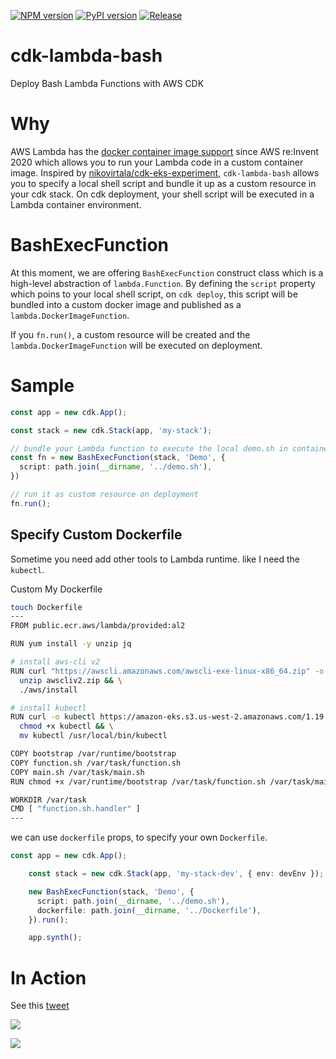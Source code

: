 [![NPM version](https://badge.fury.io/js/cdk-lambda-bash.svg)](https://badge.fury.io/js/cdk-lambda-bash)
[![PyPI version](https://badge.fury.io/py/cdk-lambda-bash.svg)](https://badge.fury.io/py/cdk-lambda-bash)
[![Release](https://github.com/pahud/cdk-lambda-bash/actions/workflows/release.yml/badge.svg)](https://github.com/pahud/cdk-lambda-bash/actions/workflows/release.yml)

# cdk-lambda-bash

Deploy Bash Lambda Functions with AWS CDK

# Why

AWS Lambda has the [docker container image support](https://aws.amazon.com/tw/blogs/aws/new-for-aws-lambda-container-image-support/) since AWS re:Invent 2020 which allows you to run your Lambda code in a custom container image. Inspired by [nikovirtala/cdk-eks-experiment](https://github.com/nikovirtala/cdk-eks-experiment/), `cdk-lambda-bash` allows you to specify a local shell script and bundle it up as a custom resource in your cdk stack. On cdk deployment, your shell script will be executed in a Lambda container environment.


# BashExecFunction

At this moment, we are offering `BashExecFunction` construct class which is a high-level abstraction of `lambda.Function`. By defining the `script` property which poins to your local shell script, on `cdk deploy`, this script will be bundled into a custom docker image and published as a `lambda.DockerImageFunction`.

If you `fn.run()`, a custom resource will be created and the `lambda.DockerImageFunction` will be executed on deployment.


# Sample

```ts
const app = new cdk.App();

const stack = new cdk.Stack(app, 'my-stack');

// bundle your Lambda function to execute the local demo.sh in container
const fn = new BashExecFunction(stack, 'Demo', {
  script: path.join(__dirname, '../demo.sh'),
})

// run it as custom resource on deployment
fn.run();

```

## Specify Custom Dockerfile
Sometime you need add other tools to Lambda runtime.
like I need the `kubectl`.

Custom My Dockerfile
```bash
touch Dockerfile
---
FROM public.ecr.aws/lambda/provided:al2

RUN yum install -y unzip jq

# install aws-cli v2
RUN curl "https://awscli.amazonaws.com/awscli-exe-linux-x86_64.zip" -o "awscliv2.zip" && \
  unzip awscliv2.zip && \
  ./aws/install

# install kubectl
RUN curl -o kubectl https://amazon-eks.s3.us-west-2.amazonaws.com/1.19.6/2021-01-05/bin/linux/amd64/kubectl && \
  chmod +x kubectl && \
  mv kubectl /usr/local/bin/kubectl

COPY bootstrap /var/runtime/bootstrap
COPY function.sh /var/task/function.sh
COPY main.sh /var/task/main.sh
RUN chmod +x /var/runtime/bootstrap /var/task/function.sh /var/task/main.sh

WORKDIR /var/task
CMD [ "function.sh.handler" ]
---
```
we can use `dockerfile` props, to specify your own `Dockerfile`.
```ts
const app = new cdk.App();

    const stack = new cdk.Stack(app, 'my-stack-dev', { env: devEnv });

    new BashExecFunction(stack, 'Demo', {
      script: path.join(__dirname, '../demo.sh'),
      dockerfile: path.join(__dirname, '../Dockerfile'),
    }).run();

    app.synth();
```

# In Action

See this [tweet](https://twitter.com/pahudnet/status/1370301964836241408)

![](https://pbs.twimg.com/media/EwRGRxnUcAQBng-?format=jpg&name=4096x4096)

![](https://pbs.twimg.com/media/EwRKGfsUYAENjP-?format=jpg&name=4096x4096)
